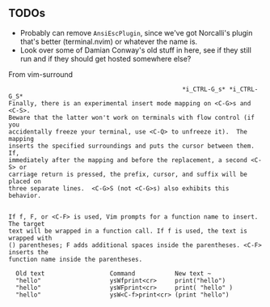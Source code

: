 ## TODOs

- Probably can remove `AnsiEscPlugin`, since we've got Norcalli's plugin that's better (terminal.nvim) or whatever the name is.
- Look over some of Damian Conway's old stuff in here, see if they still run and if they should get hosted somewhere else?


From vim-surround

```
                                                *i_CTRL-G_s* *i_CTRL-G_S*
Finally, there is an experimental insert mode mapping on <C-G>s and <C-S>.
Beware that the latter won't work on terminals with flow control (if you
accidentally freeze your terminal, use <C-Q> to unfreeze it).  The mapping
inserts the specified surroundings and puts the cursor between them.  If,
immediately after the mapping and before the replacement, a second <C-S> or
carriage return is pressed, the prefix, cursor, and suffix will be placed on
three separate lines.  <C-G>S (not <C-G>s) also exhibits this behavior.


If f, F, or <C-F> is used, Vim prompts for a function name to insert.  The target
text will be wrapped in a function call. If f is used, the text is wrapped with
() parentheses; F adds additional spaces inside the parentheses. <C-F> inserts the
function name inside the parentheses.

  Old text                  Command           New text ~
  "hello"                   ysWfprint<cr>     print("hello")
  "hello"                   ysWFprint<cr>     print( "hello" )
  "hello"                   ysW<C-f>print<cr> (print "hello")
```
